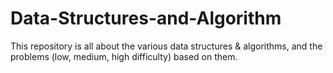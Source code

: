 # Data-Structures-and-Algorithm
This repository is all about the various data structures &amp; algorithms, and the problems (low, medium, high difficulty) based on them. 

